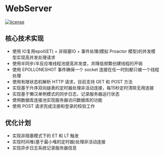 # WebServer

[![license](https://img.shields.io/github/license/mashape/apistatus.svg)](https://opensource.org/licenses/MIT)


## 核心技术实现

- 使用 IO复用epoll(ET) + 非阻塞IO + 事件处理(模拟 Proactor 模型)的并发模型实现高并发处理请求
- 使用半同步/半反应堆线程池提高并发度，并降低频繁创建线程的开销
- 使用 EPOLLONESHOT 事件确保一个 socket 连接在任一时刻都只被一个线程处理
- 使用有限状态机解析 HTTP 请求，目前支持 GET 和 POST 方法
- 实现基于升序双向链表的定时器处理非活动连接，每15秒定时清除无用连接
- 实现基于懒汉单例模式的同步日志，记录服务器运行状态
- 使用数据库连接池实现服务器访问数据库的功能
- 使用 POST 请求完成注册和登录的校验工作

## 优化计划

- 实现非阻塞模式下的 ET 和 LT 触发
- 实现时间堆(基于最小堆的定时器)处理非活动连接
- 实现异步日志系统记录服务器信息